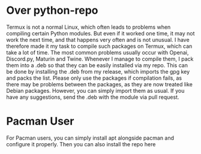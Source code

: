 # Over python-repo

Termux is not a normal Linux, which often leads to problems when compiling certain Python modules. But even if it worked one time, it may not work the next time, and that happens very often and is not unusual. I have therefore made it my task to compile such packages on Termux, which can take a lot of time. The most common problems usually occur with Openai, Discord.py, Maturin and Twine. Whenever I manage to compile them, I pack them into a .deb so that they can be easily installed via my repo. This can be done by installing the .deb from my release, which imports the gpg key and packs the list. Please only use the packages if compilation fails, as there may be problems between the packages, as they are now treated like Debian packages. However, you can simply import them as usual. If you have any suggestions, send the .deb with the module via pull request.

# Pacman User

For Pacman users, you can simply install apt alongside pacman and configure it properly. Then you can also install the repo here
